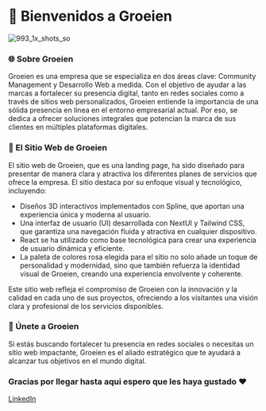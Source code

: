# 🌟 Bienvenidos a Groeien
![993_1x_shots_so](https://github.com/user-attachments/assets/0b77ab3f-d1f2-47b3-b626-8d752fcb6bca)


### 🌐 Sobre Groeien
Groeien es una empresa que se especializa en dos áreas clave: Community Management y Desarrollo Web a medida. Con el objetivo de ayudar a las marcas a fortalecer su presencia digital, tanto en redes sociales como a través de sitios web personalizados, Groeien entiende la importancia de una sólida presencia en línea en el entorno empresarial actual. Por eso, se dedica a ofrecer soluciones integrales que potencian la marca de sus clientes en múltiples plataformas digitales.

### 🌟 El Sitio Web de Groeien
El sitio web de Groeien, que es una landing page, ha sido diseñado para presentar de manera clara y atractiva los diferentes planes de servicios que ofrece la empresa. El sitio destaca por su enfoque visual y tecnológico, incluyendo:

* Diseños 3D interactivos implementados con Spline, que aportan una experiencia única y moderna al usuario.
* Una interfaz de usuario (UI) desarrollada con NextUI y Tailwind CSS, que garantiza una navegación fluida y atractiva en cualquier dispositivo.
* React se ha utilizado como base tecnológica para crear una experiencia de usuario dinámica y eficiente.
* La paleta de colores rosa elegida para el sitio no solo añade un toque de personalidad y modernidad, sino que también refuerza la identidad visual de Groeien, creando una experiencia envolvente y coherente.
  
Este sitio web refleja el compromiso de Groeien con la innovación y la calidad en cada uno de sus proyectos, ofreciendo a los visitantes una visión clara y profesional de los servicios disponibles.

### 🚀 Únete a Groeien
Si estás buscando fortalecer tu presencia en redes sociales o necesitas un sitio web impactante, Groeien es el aliado estratégico que te ayudará a alcanzar tus objetivos en el mundo digital.

### Gracias por llegar hasta aqui espero que les haya gustado ❤
[LinkedIn](https://www.linkedin.com/in/santiago-lopez-3962a4234/)
